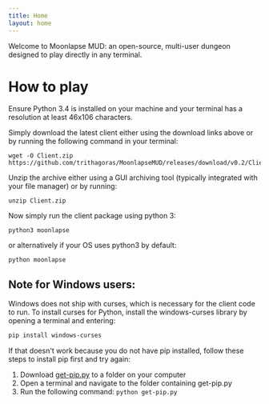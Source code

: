 ```yaml
---
title: Home
layout: home
---
```

Welcome to Moonlapse MUD: an open-source, multi-user dungeon designed to play directly in any terminal.

# How to play

Ensure Python 3.4 is installed on your machine and your terminal has a resolution at least 46x106 characters.

Simply download the latest client either using the download links above or by running the following command in your terminal:

```shell
wget -O Client.zip https://github.com/trithagoras/MoonlapseMUD/releases/download/v0.2/Client.zip
```

Unzip the archive either using a GUI archiving tool (typically integrated with your file manager) or by running:

```shell
unzip Client.zip
```

Now simply run the client package using python 3:

```shell
python3 moonlapse
```

or alternatively if your OS uses python3 by default:

```shell
python moonlapse
```

## Note for Windows users:

Windows does not ship with curses, which is necessary for the client code to run. To install curses for Python, install the windows-curses library by opening a terminal and entering:

```powershell
pip install windows-curses
```

If that doesn't work because you do not have pip installed, follow these steps to install pip first and try again:

1. Download [get-pip.py](https://bootstrap.pypa.io/get-pip.py) to a folder on your computer
2. Open a terminal and navigate to the folder containing get-pip.py
3. Run the following command: `python get-pip.py`